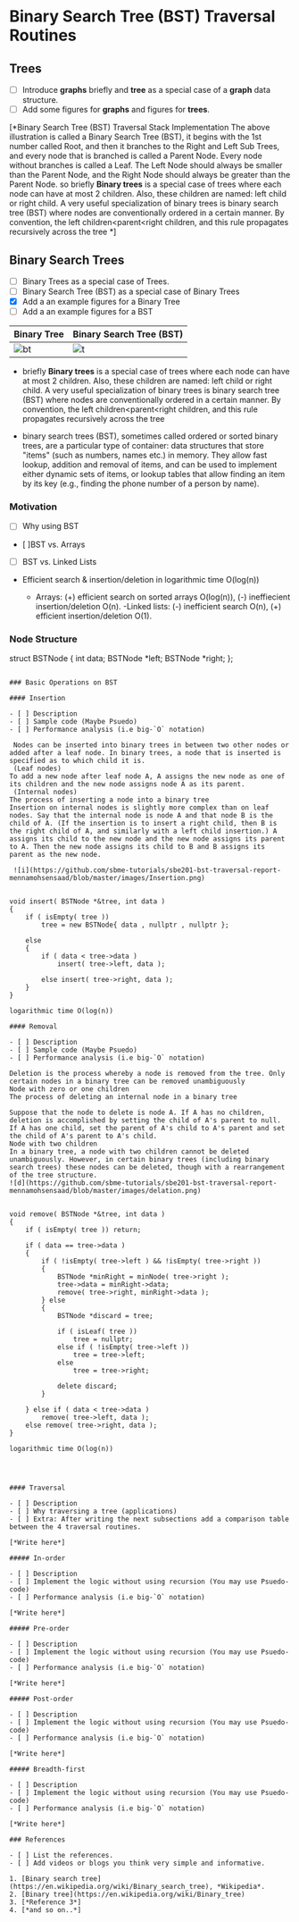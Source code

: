# Binary Search Tree (BST) Traversal Routines

## Trees

- [ ] Introduce **graphs** briefly and **tree** as a special case of a **graph** data structure.
- [ ] Add some figures for **graphs** and figures for **trees**.

[*Binary Search Tree (BST) Traversal Stack Implementation
The above illustration is called a Binary Search Tree (BST), it begins with the 1st number called Root, and then it branches to the Right and Left Sub Trees, and every node that is branched is called a Parent Node.
Every node without branches is called a Leaf.
The Left Node should always be smaller than the Parent Node, and the Right Node should always be greater than the Parent Node.
so briefly **Binary trees** is a special case of trees where each node can have at most 2 children. Also, these children are named: left child or right child. A very useful specialization of binary trees is binary search tree (BST) where nodes are conventionally ordered in a certain manner. By convention, the left children<parent<right children, and this rule propagates recursively across the tree *]

## Binary Search Trees

- [ ] Binary Trees as a special case of Trees.
- [ ] Binary Search Tree (BST) as a special case of Binary Trees
- [X] Add a an example figures for a Binary Tree
- [ ] Add a an example figures for a BST

<!-- This is a comment line in Markdown and HTML -->
<!-- Comment line are not rendered in the viewed document -->
<!-- Here is a sample images inside a table  -->
| Binary Tree | Binary Search Tree (BST) |
|-------------|--------------------------|
| ![bt](images/sample_image.png) | ![t](https://github.com/sbme-tutorials/sbe201-bst-traversal-report-mennamohsensaad/blob/master/images/tree1.png) |

- briefly **Binary trees** is a special case of trees where each node can have at most 2 children. Also, these children are named: left child or right child. A very useful specialization of binary trees is binary search tree (BST) where nodes are conventionally ordered in a certain manner. By convention, the left children<parent<right children, and this rule propagates recursively across the tree 

- binary search trees (BST), sometimes called ordered or sorted binary trees, are a particular type of container: data structures that store "items" (such as numbers, names etc.) in memory. They allow fast lookup, addition and removal of items, and can be used to implement either dynamic sets of items, or lookup tables that allow finding an item by its key (e.g., finding the phone number of a person by name).

### Motivation

 - [ ] Why using BST
- [ ]BST vs. Arrays
- [ ] BST vs. Linked Lists

- Efficient search & insertion/deletion in logarithmic time O(log(n))

   - Arrays:
        (+) efficient search on sorted arrays O(log(n)),
        (-) ineffiecient insertion/deletion O(n).
    -Linked lists:
        (-) inefficient search O(n),
        (+) efficient insertion/deletion O(1).



### Node Structure

struct BSTNode
{
int data;
    BSTNode *left;
    BSTNode *right;
};
```

### Basic Operations on BST

#### Insertion

- [ ] Description
- [ ] Sample code (Maybe Psuedo)
- [ ] Performance analysis (i.e big-`O` notation)

 Nodes can be inserted into binary trees in between two other nodes or added after a leaf node. In binary trees, a node that is inserted is specified as to which child it is.
 (Leaf nodes) 
To add a new node after leaf node A, A assigns the new node as one of its children and the new node assigns node A as its parent.
 (Internal nodes)
The process of inserting a node into a binary tree
Insertion on internal nodes is slightly more complex than on leaf nodes. Say that the internal node is node A and that node B is the child of A. (If the insertion is to insert a right child, then B is the right child of A, and similarly with a left child insertion.) A assigns its child to the new node and the new node assigns its parent to A. Then the new node assigns its child to B and B assigns its parent as the new node.

 ![i](https://github.com/sbme-tutorials/sbe201-bst-traversal-report-mennamohsensaad/blob/master/images/Insertion.png)


void insert( BSTNode *&tree, int data )
{
    if ( isEmpty( tree ))
        tree = new BSTNode{ data , nullptr , nullptr };

    else
    {
        if ( data < tree->data )
            insert( tree->left, data );

        else insert( tree->right, data );
    }
}

logarithmic time O(log(n))

#### Removal

- [ ] Description
- [ ] Sample code (Maybe Psuedo)
- [ ] Performance analysis (i.e big-`O` notation)

Deletion is the process whereby a node is removed from the tree. Only certain nodes in a binary tree can be removed unambiguously
Node with zero or one children
The process of deleting an internal node in a binary tree

Suppose that the node to delete is node A. If A has no children, deletion is accomplished by setting the child of A's parent to null. If A has one child, set the parent of A's child to A's parent and set the child of A's parent to A's child.
Node with two children
In a binary tree, a node with two children cannot be deleted unambiguously. However, in certain binary trees (including binary search trees) these nodes can be deleted, though with a rearrangement of the tree structure.
![d](https://github.com/sbme-tutorials/sbe201-bst-traversal-report-mennamohsensaad/blob/master/images/delation.png)


void remove( BSTNode *&tree, int data )
{
    if ( isEmpty( tree )) return;

    if ( data == tree->data )
    {
        if ( !isEmpty( tree->left ) && !isEmpty( tree->right ))
        {
            BSTNode *minRight = minNode( tree->right );
            tree->data = minRight->data;
            remove( tree->right, minRight->data );
        } else
        {
            BSTNode *discard = tree;

            if ( isLeaf( tree ))
                tree = nullptr;
            else if ( !isEmpty( tree->left ))
                tree = tree->left;
            else
                tree = tree->right;

            delete discard;
        }

    } else if ( data < tree->data )
        remove( tree->left, data );
    else remove( tree->right, data );
}

logarithmic time O(log(n))




#### Traversal

- [ ] Description
- [ ] Why traversing a tree (applications)
- [ ] Extra: After writing the next subsections add a comparison table between the 4 traversal routines.

[*Write here*]

##### In-order

- [ ] Description
- [ ] Implement the logic without using recursion (You may use Psuedo-code)
- [ ] Performance analysis (i.e big-`O` notation)

[*Write here*]

##### Pre-order

- [ ] Description
- [ ] Implement the logic without using recursion (You may use Psuedo-code)
- [ ] Performance analysis (i.e big-`O` notation)

[*Write here*]

##### Post-order

- [ ] Description
- [ ] Implement the logic without using recursion (You may use Psuedo-code)
- [ ] Performance analysis (i.e big-`O` notation)

[*Write here*]

##### Breadth-first

- [ ] Description
- [ ] Implement the logic without using recursion (You may use Psuedo-code)
- [ ] Performance analysis (i.e big-`O` notation)

[*Write here*]

### References

- [ ] List the references.
- [ ] Add videos or blogs you think very simple and informative.

1. [Binary search tree](https://en.wikipedia.org/wiki/Binary_search_tree), *Wikipedia*.
2. [Binary tree](https://en.wikipedia.org/wiki/Binary_tree)
3. [*Reference 3*]
4. [*and so on..*]
